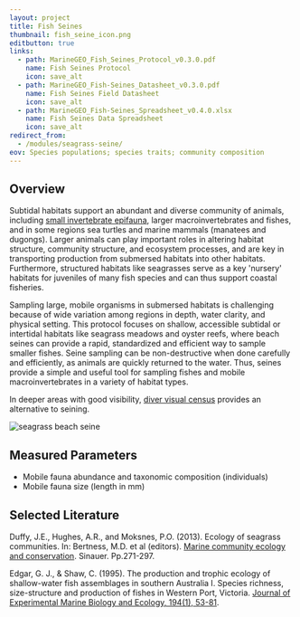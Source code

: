 ```yaml
---
layout: project
title: Fish Seines
thumbnail: fish_seine_icon.png
editbutton: true
links:
  - path: MarineGEO_Fish_Seines_Protocol_v0.3.0.pdf
    name: Fish Seines Protocol
    icon: save_alt
  - path: MarineGEO_Fish-Seines_Datasheet_v0.3.0.pdf
    name: Fish Seines Field Datasheet
    icon: save_alt
  - path: MarineGEO_Fish-Seines_Spreadsheet_v0.4.0.xlsx
    name: Fish Seines Data Spreadsheet
    icon: save_alt
redirect_from:
  - /modules/seagrass-seine/
eov: Species populations; species traits; community composition
---
```


## Overview
Subtidal habitats support an abundant and diverse community of animals, including [small invertebrate epifauna](https://marinegeo.github.io/modules/seagrass-meshbags), larger macroinvertebrates and fishes, and in some regions sea turtles and marine mammals (manatees and dugongs). Larger animals can play important roles in altering habitat structure, community structure, and ecosystem processes, and are key in transporting production from submersed habitats into other habitats. Furthermore, structured habitats like seagrasses serve as a key 'nursery' habitats for juveniles of many fish species and can thus support coastal fisheries.

Sampling large, mobile organisms in submersed habitats is challenging because of wide variation among regions in depth, water clarity, and physical setting. This protocol focuses on shallow, accessible subtidal or intertidal habitats like seagrass meadows and oyster reefs, where beach seines can provide a rapid, standardized and efficient way to sample smaller fishes. Seine sampling can be non-destructive when done carefully and efficiently, as animals are quickly returned to the water. Thus, seines provide a simple and useful tool for sampling fishes and mobile macroinvertebrates in a variety of habitat types.

In deeper areas with good visibility, [diver visual census](visual-census) provides an alternative to seining.

![seagrass beach seine]({{site.baseurl}}/assets/modules/fish-seines/fish_seine_landing_page.jpg)

## Measured Parameters
  - Mobile fauna abundance and taxonomic composition (individuals)
  - Mobile fauna size (length in mm)

## Selected Literature

Duffy, J.E., Hughes, A.R., and Moksnes, P.O. (2013). Ecology of seagrass communities. In: Bertness, M.D. et al (editors). <a href="https://www.amazon.com/Marine-Community-Ecology-Conservation-Bertness/dp/1605352284">
Marine community ecology and conservation</a>. Sinauer. Pp.271-297.

Edgar, G. J., & Shaw, C. (1995). The production and trophic ecology of shallow-water fish assemblages in southern Australia I. Species richness, size-structure and production of fishes in Western Port, Victoria. [Journal of Experimental Marine Biology and Ecology, 194(1), 53-81](https://www.sciencedirect.com/science/article/pii/0022098195000836).
